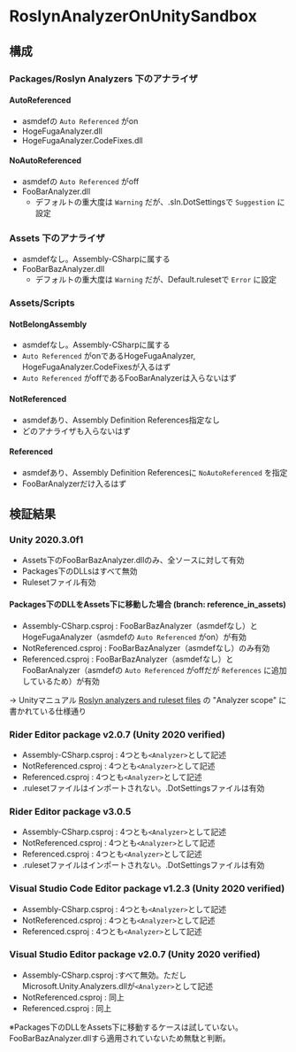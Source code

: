 # RoslynAnalyzerOnUnitySandbox


## 構成

### Packages/Roslyn Analyzers 下のアナライザ

#### AutoReferenced

- asmdefの `Auto Referenced` がon
- HogeFugaAnalyzer.dll
- HogeFugaAnalyzer.CodeFixes.dll

#### NoAutoReferenced

- asmdefの `Auto Referenced` がoff
- FooBarAnalyzer.dll
    - デフォルトの重大度は `Warning` だが、.sln.DotSettingsで `Suggestion` に設定


### Assets 下のアナライザ

- asmdefなし。Assembly-CSharpに属する
- FooBarBazAnalyzer.dll
    - デフォルトの重大度は `Warning` だが、Default.rulesetで `Error` に設定


### Assets/Scripts

#### NotBelongAssembly

- asmdefなし。Assembly-CSharpに属する
- `Auto Referenced` がonであるHogeFugaAnalyzer, HogeFugaAnalyzer.CodeFixesが入るはず
- `Auto Referenced` がoffであるFooBarAnalyzerは入らないはず

#### NotReferenced

- asmdefあり、Assembly Definition References指定なし
- どのアナライザも入らないはず

#### Referenced

- asmdefあり、Assembly Definition Referencesに `NoAutoReferenced` を指定
- FooBarAnalyzerだけ入るはず


## 検証結果

### Unity 2020.3.0f1

- Assets下のFooBarBazAnalyzer.dllのみ、全ソースに対して有効
- Packages下のDLLsはすべて無効
- Rulesetファイル有効

#### Packages下のDLLをAssets下に移動した場合 (branch: reference_in_assets)

- Assembly-CSharp.csproj : FooBarBazAnalyzer（asmdefなし）と HogeFugaAnalyzer（asmdefの `Auto Referenced` がon）が有効
- NotReferenced.csproj : FooBarBazAnalyzer（asmdefなし）のみ有効
- Referenced.csproj : FooBarBazAnalyzer（asmdefなし）と FooBarAnalyzer（asmdefの `Auto Referenced` がoffだが `References` に追加しているため）が有効

→ Unityマニュアル [Roslyn analyzers and ruleset files](https://docs.unity3d.com/2020.2/Documentation/Manual/roslyn-analyzers.html) の "Analyzer scope" に書かれている仕様通り

### Rider Editor package v2.0.7 (Unity 2020 verified)

- Assembly-CSharp.csproj : 4つとも`<Analyzer>`として記述
- NotReferenced.csproj : 4つとも`<Analyzer>`として記述
- Referenced.csproj : 4つとも`<Analyzer>`として記述
- .rulesetファイルはインポートされない。.DotSettingsファイルは有効

### Rider Editor package v3.0.5

- Assembly-CSharp.csproj : 4つとも`<Analyzer>`として記述
- NotReferenced.csproj : 4つとも`<Analyzer>`として記述
- Referenced.csproj : 4つとも`<Analyzer>`として記述
- .rulesetファイルはインポートされない。.DotSettingsファイルは有効

### Visual Studio Code Editor package v1.2.3 (Unity 2020 verified)

- Assembly-CSharp.csproj : 4つとも`<Analyzer>`として記述
- NotReferenced.csproj : 4つとも`<Analyzer>`として記述
- Referenced.csproj : 4つとも`<Analyzer>`として記述

### Visual Studio Editor package v2.0.7 (Unity 2020 verified)

- Assembly-CSharp.csproj :すべて無効。ただしMicrosoft.Unity.Analyzers.dllが`<Analyzer>`として記述
- NotReferenced.csproj : 同上
- Referenced.csproj : 同上

※Packages下のDLLをAssets下に移動するケースは試していない。FooBarBazAnalyzer.dllすら適用されていないため無駄と判断。
